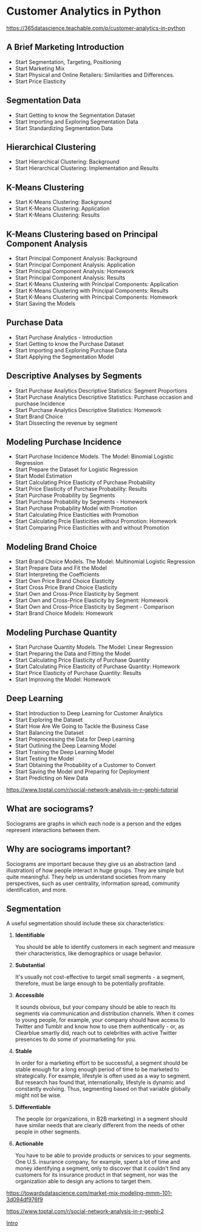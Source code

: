 # Customer Analytics in Python

https://365datascience.teachable.com/p/customer-analytics-in-python

## A Brief Marketing Introduction

- Start Segmentation, Targeting, Positioning
- Start Marketing Mix
- Start Physical and Online Retailers: Similarities and Differences.
- Start Price Elasticity

## Segmentation Data

- Start Getting to know the Segmentation Dataset
- Start Importing and Exploring Segmentation Data
- Start Standardizing Segmentation Data

## Hierarchical Clustering

- Start Hierarchical Clustering: Background
- Start Hierarchical Clustering: Implementation and Results

## K-Means Clustering

- Start K-Means Clustering: Background
- Start K-Means Clustering: Application
- Start K-Means Clustering: Results

## K-Means Clustering based on Principal Component Analysis

- Start Principal Component Analysis: Background
- Start Principal Component Analysis: Application
- Start Principal Component Analysis: Homework
- Start Principal Component Analysis: Results
- Start K-Means Clustering with Principal Components: Application
- Start K-Means Clustering with Principal Components: Results
- Start K-Means Clustering with Principal Components: Homework
- Start Saving the Models

## Purchase Data

- Start Purchase Analytics - Introduction
- Start Getting to know the Purchase Dataset
- Start Importing and Exploring Purchase Data
- Start Applying the Segmentation Model

## Descriptive Analyses by Segments

- Start Purchase Analytics Descriptive Statistics: Segment Proportions
- Start Purchase Analytics Descriptive Statistics: Purchase occasion and purchase Incidence
- Start Purchase Analytics Descriptive Statistics: Homework
- Start Brand Choice
- Start Dissecting the revenue by segment

## Modeling Purchase Incidence

- Start Purchase Incidence Models. The Model: Binomial Logistic Regression
- Start Prepare the Dataset for Logistic Regression
- Start Model Estimation
- Start Calculating Price Elasticity of Purchase Probability
- Start Price Elasticity of Purchase Probability: Results
- Start Purchase Probability by Segments
- Start Purchase Probability by Segments - Homework
- Start Purchase Probability Model with Promotion
- Start Calculating Price Elasticities with Promotion
- Start Calculating Prcie Elasticities without Promotion: Homework
- Start Comparing Price Elasticities with and without Promotion

## Modeling Brand Choice

- Start Brand Choice Models. The Model: Multinomial Logistic Regression
- Start Prepare Data and Fit the Model
- Start Interpreting the Coefficients
- Start Own Price Brand Choice Elasticity
- Start Cross Price Brand Choice Elasticity
- Start Own and Cross-Price Elasticity by Segment
- Start Own and Cross-Price Elasticity by Segment: Homework
- Start Own and Cross-Price Elasticity by Segment - Comparison
- Start Brand Choice Models: Homework

## Modeling Purchase Quantity

- Start Purchase Quantity Models. The Model: Linear Regression
- Start Preparing the Data and Fitting the Model
- Start Calculating Price Elasticity of Purchase Quantity
- Start Calculating Price Elasticity of Purchase Quantity: Homework
- Start Price Elasticity of Purchase Quantity: Results
- Start Improving the Model: Homework

## Deep Learning

- Start Introduction to Deep Learning for Customer Analytics
- Start Exploring the Dataset
- Start How Are We Going to Tackle the Business Case
- Start Balancing the Dataset
- Start Preprocessing the Data for Deep Learning
- Start Outlining the Deep Learning Model
- Start Training the Deep Learning Model
- Start Testing the Model
- Start Obtaining the Probability of a Customer to Convert
- Start Saving the Model and Preparing for Deployment
- Start Predicting on New Data

https://www.toptal.com/r/social-network-analysis-in-r-gephi-tutorial

## What are sociograms?

Sociograms are graphs in which each node is a person and the edges represent interactions between them.

## Why are sociograms important?

Sociograms are important because they give us an abstraction (and illustration) of how people interact in huge groups. They are simple but quite meaningful. They help us understand societies from many perspectives, such as user centrality, information spread, community identification, and more.

## Segmentation

A useful segmentation should include these six characteristics:

1. **Identifiable**

    You should be able to identify customers in each segment and measure their characteristics, like demographics or usage behavior.

2. **Substantial**

    It's usually not cost-effective to target small segments - a segment, therefore, must be large enough to be potentially profitable.

3. **Accessible**

    It sounds obvious, but your company should be able to reach its segments via communication and distribution channels. When it comes to young people, for example, your company should have access to Twitter and Tumblr and know how to use them authentically - or, as Clearblue smartly did, reach out to celebrities with active Twitter presences to do some of yourmarketing for you.

4. **Stable**

    In order for a marketing effort to be successful, a segment should be stable enough for a long enough period of time to be marketed to strategically. For example, lifestyle is often used as a way to segment. But research has found that, internationally, lifestyle is dynamic and constantly evolving. Thus, segmenting based on that variable globally might not be wise.

5. **Differentiable**

    The people (or organizations, in B2B marketing) in a segment should have similar needs that are clearly different from the needs of other people in other segments.

6. **Actionable**

    You have to be able to provide products or services to your segments. One U.S. insurance company, for example, spent a lot of time and money identifying a segment, only to discover that it couldn't find any customers for its insurance product in that segment, nor was the organization able to design any actions to target them.

https://towardsdatascience.com/market-mix-modeling-mmm-101-3d094df976f9

https://www.toptal.com/r/social-network-analysis-in-r-gephi-2

[Intro](courses/customer-analytics-in-python/intro.md)
